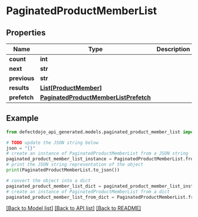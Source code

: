 # PaginatedProductMemberList


## Properties

Name | Type | Description | Notes
------------ | ------------- | ------------- | -------------
**count** | **int** |  | 
**next** | **str** |  | [optional] 
**previous** | **str** |  | [optional] 
**results** | [**List[ProductMember]**](ProductMember.md) |  | 
**prefetch** | [**PaginatedProductMemberListPrefetch**](PaginatedProductMemberListPrefetch.md) |  | [optional] 

## Example

```python
from defectdojo_api_generated.models.paginated_product_member_list import PaginatedProductMemberList

# TODO update the JSON string below
json = "{}"
# create an instance of PaginatedProductMemberList from a JSON string
paginated_product_member_list_instance = PaginatedProductMemberList.from_json(json)
# print the JSON string representation of the object
print(PaginatedProductMemberList.to_json())

# convert the object into a dict
paginated_product_member_list_dict = paginated_product_member_list_instance.to_dict()
# create an instance of PaginatedProductMemberList from a dict
paginated_product_member_list_from_dict = PaginatedProductMemberList.from_dict(paginated_product_member_list_dict)
```
[[Back to Model list]](../README.md#documentation-for-models) [[Back to API list]](../README.md#documentation-for-api-endpoints) [[Back to README]](../README.md)



